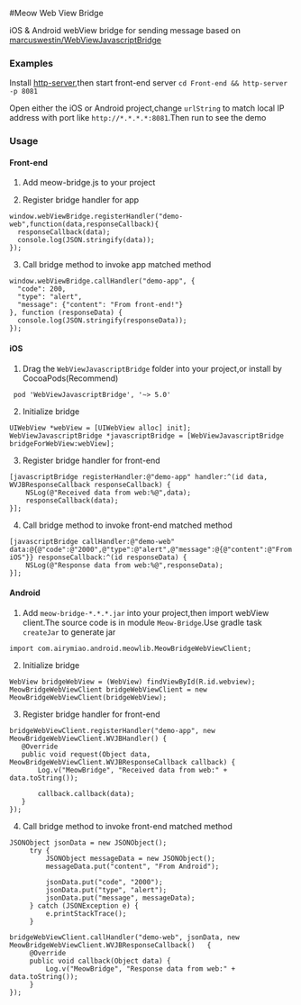 #Meow Web View Bridge

iOS & Android webView bridge for sending message based on [marcuswestin/WebViewJavascriptBridge](https://github.com/marcuswestin/WebViewJavascriptBridge)

### Examples

Install [http-server](https://www.npmjs.com/package/http-server),then start front-end server `cd Front-end && http-server -p 8081`

Open either the iOS or Android project,change `urlString` to match local IP address with port like `http://*.*.*.*:8081`.Then run to see the demo


### Usage

#### Front-end

1. Add meow-bridge.js to your project

2. Register bridge handler for app

  ```
  window.webViewBridge.registerHandler("demo-web",function(data,responseCallback){
    responseCallback(data);
    console.log(JSON.stringify(data));
  });
  ```

3. Call bridge method to invoke app matched method

  ```
  window.webViewBridge.callHandler("demo-app", {
    "code": 200,
    "type": "alert",
    "message": {"content": "From front-end!"}
  }, function (responseData) {
    console.log(JSON.stringify(responseData));
  });
  ```

#### iOS

1. Drag the `WebViewJavascriptBridge` folder into your project,or install by CocoaPods(Recommend) 

 ```
  pod 'WebViewJavascriptBridge', '~> 5.0'
 ```
 
2. Initialize bridge

  ```
  UIWebView *webView = [UIWebView alloc] init];
  WebViewJavascriptBridge *javascriptBridge = [WebViewJavascriptBridge bridgeForWebView:webView];
  ```

3. Register bridge handler for front-end

  ```
  [javascriptBridge registerHandler:@"demo-app" handler:^(id data, WVJBResponseCallback responseCallback) {
      NSLog(@"Received data from web:%@",data);
      responseCallback(data);
  }];
  ```

4. Call bridge method to invoke front-end matched method

  ```
  [javascriptBridge callHandler:@"demo-web" data:@{@"code":@"2000",@"type":@"alert",@"message":@{@"content":@"From iOS"}} responseCallback:^(id responseData) {
      NSLog(@"Response data from web:%@",responseData);
  }];
  ```

#### Android

1. Add `meow-bridge-*.*.*.jar` into your project,then import webView client.The source code is in module `Meow-Bridge`.Use gradle task `createJar` to generate jar

  ```
  import com.airymiao.android.meowlib.MeowBridgeWebViewClient;
  ```

2. Initialize bridge

  ```
  WebView bridgeWebView = (WebView) findViewById(R.id.webview);
  MeowBridgeWebViewClient bridgeWebViewClient = new MeowBridgeWebViewClient(bridgeWebView);
  ```

3. Register bridge handler for front-end

  ```
  bridgeWebViewClient.registerHandler("demo-app", new MeowBridgeWebViewClient.WVJBHandler() {
     @Override
     public void request(Object data, MeowBridgeWebViewClient.WVJBResponseCallback callback) {
         Log.v("MeowBridge", "Received data from web:" + data.toString());

         callback.callback(data);
     }
  });
  ```

4. Call bridge method to invoke front-end matched method

  ```
  JSONObject jsonData = new JSONObject();
       try {
           JSONObject messageData = new JSONObject();
           messageData.put("content", "From Android");

           jsonData.put("code", "2000");
           jsonData.put("type", "alert");
           jsonData.put("message", messageData);
       } catch (JSONException e) {
           e.printStackTrace();
       }

  bridgeWebViewClient.callHandler("demo-web", jsonData, new MeowBridgeWebViewClient.WVJBResponseCallback()   {
       @Override
       public void callback(Object data) {
           Log.v("MeowBridge", "Response data from web:" + data.toString());
       }
  });
  ```

